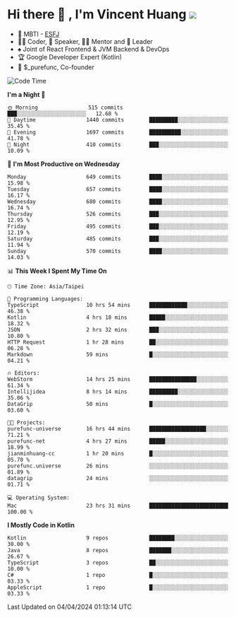 # Hi there 👋 , I'm Vincent Huang ![](https://komarev.com/ghpvc/?username=Jian-Min-Huang)
- 👀 MBTI - [ESFJ](https://www.16personalities.com/esfj-personality)
- 👨‍💻 Coder, 🎤 Speaker, 👨‍🏫 Mentor and 🚀 Leader
- ♠️ Joint of React Frontend & JVM Backend & DevOps
- 🏆 Google Developer Expert (Kotlin)
- 💼 $_purefunc, Co-founder

<!--START_SECTION:waka-->
![Code Time](http://img.shields.io/badge/Code%20Time-3%2C586%20hrs%2010%20mins-blue)

**I'm a Night 🦉** 

```text
🌞 Morning                515 commits         ███░░░░░░░░░░░░░░░░░░░░░░   12.68 % 
🌆 Daytime                1440 commits        █████████░░░░░░░░░░░░░░░░   35.45 % 
🌃 Evening                1697 commits        ██████████░░░░░░░░░░░░░░░   41.78 % 
🌙 Night                  410 commits         ███░░░░░░░░░░░░░░░░░░░░░░   10.09 % 
```
📅 **I'm Most Productive on Wednesday** 

```text
Monday                   649 commits         ████░░░░░░░░░░░░░░░░░░░░░   15.98 % 
Tuesday                  657 commits         ████░░░░░░░░░░░░░░░░░░░░░   16.17 % 
Wednesday                680 commits         ████░░░░░░░░░░░░░░░░░░░░░   16.74 % 
Thursday                 526 commits         ███░░░░░░░░░░░░░░░░░░░░░░   12.95 % 
Friday                   495 commits         ███░░░░░░░░░░░░░░░░░░░░░░   12.19 % 
Saturday                 485 commits         ███░░░░░░░░░░░░░░░░░░░░░░   11.94 % 
Sunday                   570 commits         ████░░░░░░░░░░░░░░░░░░░░░   14.03 % 
```


📊 **This Week I Spent My Time On** 

```text
🕑︎ Time Zone: Asia/Taipei

💬 Programming Languages: 
TypeScript               10 hrs 54 mins      ████████████░░░░░░░░░░░░░   46.38 % 
Kotlin                   4 hrs 18 mins       █████░░░░░░░░░░░░░░░░░░░░   18.32 % 
JSON                     2 hrs 32 mins       ███░░░░░░░░░░░░░░░░░░░░░░   10.80 % 
HTTP Request             1 hr 28 mins        ██░░░░░░░░░░░░░░░░░░░░░░░   06.28 % 
Markdown                 59 mins             █░░░░░░░░░░░░░░░░░░░░░░░░   04.21 % 

🔥 Editors: 
WebStorm                 14 hrs 25 mins      ███████████████░░░░░░░░░░   61.34 % 
Intellijidea             8 hrs 14 mins       █████████░░░░░░░░░░░░░░░░   35.06 % 
DataGrip                 50 mins             █░░░░░░░░░░░░░░░░░░░░░░░░   03.60 % 

🐱‍💻 Projects: 
purefunc-universe        16 hrs 44 mins      ██████████████████░░░░░░░   71.21 % 
purefunc-net             4 hrs 27 mins       █████░░░░░░░░░░░░░░░░░░░░   18.99 % 
jianminhuang-cc          1 hr 20 mins        █░░░░░░░░░░░░░░░░░░░░░░░░   05.70 % 
purefunc.universe        26 mins             ░░░░░░░░░░░░░░░░░░░░░░░░░   01.89 % 
datagrip                 24 mins             ░░░░░░░░░░░░░░░░░░░░░░░░░   01.71 % 

💻 Operating System: 
Mac                      23 hrs 31 mins      █████████████████████████   100.00 % 
```

**I Mostly Code in Kotlin** 

```text
Kotlin                   9 repos             ████████░░░░░░░░░░░░░░░░░   30.00 % 
Java                     8 repos             ███████░░░░░░░░░░░░░░░░░░   26.67 % 
TypeScript               3 repos             ██░░░░░░░░░░░░░░░░░░░░░░░   10.00 % 
C#                       1 repo              █░░░░░░░░░░░░░░░░░░░░░░░░   03.33 % 
AppleScript              1 repo              █░░░░░░░░░░░░░░░░░░░░░░░░   03.33 % 
```




 Last Updated on 04/04/2024 01:13:14 UTC
<!--END_SECTION:waka-->
